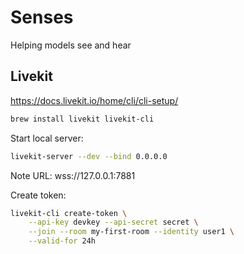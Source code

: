 # Senses

Helping models see and hear

## Livekit

https://docs.livekit.io/home/cli/cli-setup/

```sh
brew install livekit livekit-cli
```

Start local server:

```sh
livekit-server --dev --bind 0.0.0.0
```

Note URL: wss://127.0.0.1:7881

Create token:

```sh
livekit-cli create-token \
    --api-key devkey --api-secret secret \
    --join --room my-first-room --identity user1 \
    --valid-for 24h
```